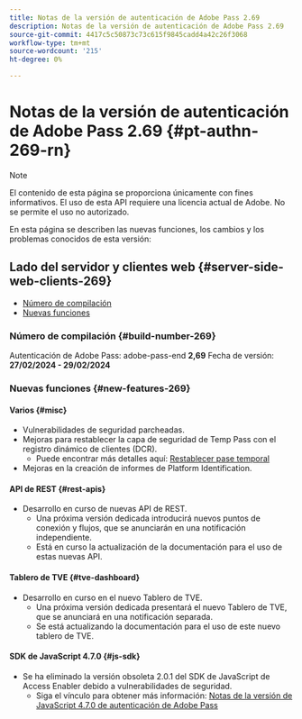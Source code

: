 ```yaml
---
title: Notas de la versión de autenticación de Adobe Pass 2.69
description: Notas de la versión de autenticación de Adobe Pass 2.69
source-git-commit: 4417c5c50873c73c615f9845cadd4a42c26f3068
workflow-type: tm+mt
source-wordcount: '215'
ht-degree: 0%

---
```


# Notas de la versión de autenticación de Adobe Pass 2.69 {#pt-authn-269-rn}

>[!NOTE]
>
>El contenido de esta página se proporciona únicamente con fines informativos. El uso de esta API requiere una licencia actual de Adobe. No se permite el uso no autorizado.

En esta página se describen las nuevas funciones, los cambios y los problemas conocidos de esta versión:

## Lado del servidor y clientes web {#server-side-web-clients-269}

* [Número de compilación](#build-number-269)
* [Nuevas funciones](#new-features-269)

### Número de compilación {#build-number-269}

Autenticación de Adobe Pass: adobe-pass-end **2,69**
Fecha de versión: **27/02/2024 - 29/02/2024**

### Nuevas funciones {#new-features-269}

#### Varios {#misc}

* Vulnerabilidades de seguridad parcheadas.
* Mejoras para restablecer la capa de seguridad de Temp Pass con el registro dinámico de clientes (DCR).
   * Puede encontrar más detalles aquí: [Restablecer pase temporal](reset-temp-pass.md)
* Mejoras en la creación de informes de Platform Identification.

#### API de REST {#rest-apis}

* Desarrollo en curso de nuevas API de REST.
   * Una próxima versión dedicada introducirá nuevos puntos de conexión y flujos, que se anunciarán en una notificación independiente.
   * Está en curso la actualización de la documentación para el uso de estas nuevas API.

#### Tablero de TVE {#tve-dashboard}

* Desarrollo en curso en el nuevo Tablero de TVE.
   * Una próxima versión dedicada presentará el nuevo Tablero de TVE, que se anunciará en una notificación separada.
   * Se está actualizando la documentación para el uso de este nuevo tablero de TVE.

#### SDK de JavaScript 4.7.0 {#js-sdk}

* Se ha eliminado la versión obsoleta 2.0.1 del SDK de JavaScript de Access Enabler debido a vulnerabilidades de seguridad.
   * Siga el vínculo para obtener más información: [Notas de la versión de JavaScript 4.7.0 de autenticación de Adobe Pass](authn-rn-javascript-470.md)
